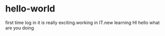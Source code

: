 # hello-world
first time log in
it is really exciting.working in IT.new learning
HI
hello
what are you doing
